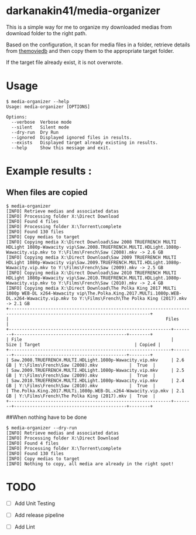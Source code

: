 darkanakin41/media-organizer
===

This is a simple way for me to organize my downloaded medias from download folder to the right path.

Based on the configuration, it scan for media files in a folder, retrieve details from [themoviedb](https://www.themoviedb.org/)
and then copy them to the appropriate target folder.

If the target file already exist, it is not overwrote.

# Usage

```shell
$ media-organizer --help
Usage: media-organizer [OPTIONS]

Options:
  --verbose  Verbose mode
  --silent   Silent mode
  --dry-run  Dry Run
  --ignored  Displayed ignored files in results.
  --exists   Displayed target already existing in results.
  --help     Show this message and exit.
```

# Example results :

## When files are copied
```shell
$ media-organizer
[INFO] Retrieve medias and associated datas
[INFO] Processing folder X:\Direct Download
[INFO] Found 4 files
[INFO] Processing folder X:\Torrent\complete
[INFO] Found 130 files
[INFO] Copy medias to target
[INFO] Copying media X:\Direct Download\Saw 2008 TRUEFRENCH MULTI HDLight 1080p-Wawacity vip\Saw.2008.TRUEFRENCH.MULTI.HDLight.1080p-Wawacity.vip.mkv to Y:\Films\French\Saw (2008).mkv -> 2.6 GB
[INFO] Copying media X:\Direct Download\Saw 2009 TRUEFRENCH MULTI HDLight 1080p-Wawacity vip\Saw.2009.TRUEFRENCH.MULTI.HDLight.1080p-Wawacity.vip.mkv to Y:\Films\French\Saw (2009).mkv -> 2.5 GB
[INFO] Copying media X:\Direct Download\Saw 2010 TRUEFRENCH MULTI HDLight 1080p-Wawacity vip\Saw.2010.TRUEFRENCH.MULTI.HDLight.1080p-Wawacity.vip.mkv to Y:\Films\French\Saw (2010).mkv -> 2.4 GB
[INFO] Copying media X:\Direct Download\The Polka King 2017 MULTi 1080p WEB-DL x264-Wawacity vip\The.Polka.King.2017.MULTi.1080p.WEB-DL.x264-Wawacity.vip.mkv to Y:\Films\French\The Polka King (2017).mkv -> 2.1 GB
+----------------------------------------------------------------------------------------------------------------------------+
|                                                            Files                                                           |
+--------------------------------------------------------------+--------+-------------------------------------------+--------+
| File                                                         |   Size | Target                                    | Copied |
+--------------------------------------------------------------+--------+-------------------------------------------+--------+
| Saw.2008.TRUEFRENCH.MULTI.HDLight.1080p-Wawacity.vip.mkv     | 2.6 GB | Y:\Films\French\Saw (2008).mkv            |  True  |
| Saw.2009.TRUEFRENCH.MULTI.HDLight.1080p-Wawacity.vip.mkv     | 2.5 GB | Y:\Films\French\Saw (2009).mkv            |  True  |
| Saw.2010.TRUEFRENCH.MULTI.HDLight.1080p-Wawacity.vip.mkv     | 2.4 GB | Y:\Films\French\Saw (2010).mkv            |  True  |
| The.Polka.King.2017.MULTi.1080p.WEB-DL.x264-Wawacity.vip.mkv | 2.1 GB | Y:\Films\French\The Polka King (2017).mkv |  True  |
+--------------------------------------------------------------+--------+-------------------------------------------+--------+
```

##When nothing have to be done

```shell
$ media-organizer --dry-run
[INFO] Retrieve medias and associated datas
[INFO] Processing folder X:\Direct Download
[INFO] Found 4 files
[INFO] Processing folder X:\Torrent\complete
[INFO] Found 130 files
[INFO] Copy medias to target
[INFO] Nothing to copy, all media are already in the right spot!
```

# TODO

* [ ] Add Unit Testing
* [ ] Add release pipeline
* [ ] Add Lint

